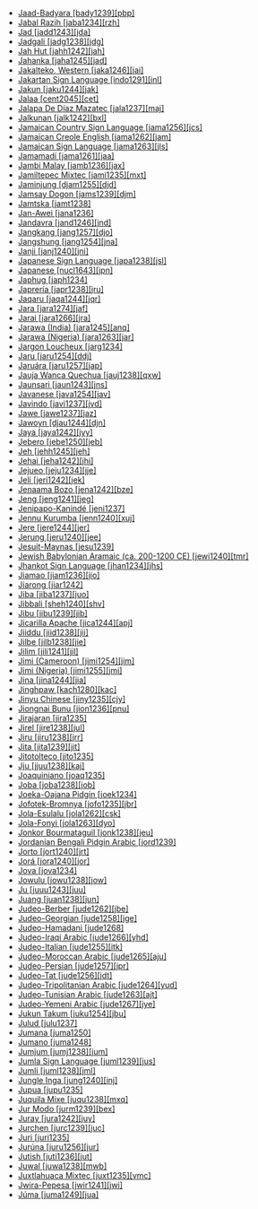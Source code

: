 - [Jaad-Badyara [bady1239][pbp]](tree/atla1278/nort3146/nort3148/tend1240/jaad1234/bady1239/bady1239.ini)
- [Jabal Razih [jaba1234][rzh]](tree/afro1255/semi1276/west2786/cent2236/sayh1236/jaba1234/jaba1234.ini)
- [Jad [jadd1243][jda]](tree/sino1245/bodi1256/bodi1257/oldm1245/tibe1276/laha1255/spit1239/jadd1243/jadd1243.ini)
- [Jadgali [jadg1238][jdg]](tree/indo1319/indo1320/indo1321/indo1324/sind1278/sind1279/lasi1244/jadg1238/jadg1238.ini)
- [Jah Hut [jahh1242][jah]](tree/aust1305/asli1243/cent1987/jahh1242/jahh1242.ini)
- [Jahanka [jaha1245][jad]](tree/mand1469/west2780/mand1431/cent2047/mand1432/mand1433/mand1434/mand1435/west2499/xaso1239/jaha1245/jaha1245.ini)
- [Jakalteko, Western [jaka1246][jai]](tree/book1242/jaka1246/jaka1246.ini)
- [Jakartan Sign Language [indo1291][inl]](tree/sign1238/deaf1237/lsfi1234/asli1244/mala1548/indo1333/indo1291/indo1291.ini)
- [Jakun [jaku1244][jak]](tree/aust1307/nucl1752/mala1545/mala1536/nort3170/mala1538/nucl1733/sing1270/jaku1244/jaku1244.ini)
- [Jalaa [cent2045][cet]](tree/cent2045/cent2045.ini)
- [Jalapa De Díaz Mazatec [jala1237][maj]](tree/otom1299/east2557/popo1292/popo1293/maza1295/maza1308/jala1237/jala1237.ini)
- [Jalkunan [jalk1242][bxl]](tree/mand1469/west2780/mand1431/cent2047/mand1432/jogo1241/jeri1241/jalk1242/jalk1242.ini)
- [Jamaican Country Sign Language [jama1256][jcs]](tree/sign1238/vill1244/jama1256/jama1256.ini)
- [Jamaican Creole English [jama1262][jam]](tree/indo1319/germ1287/nort3152/west2793/nort3175/angl1264/angl1265/merc1242/macr1271/guin1259/cari1284/west2854/jama1264/jama1262/jama1262.ini)
- [Jamaican Sign Language [jama1263][jls]](tree/sign1238/deaf1237/lsfi1234/asli1244/amer1258/jama1263/jama1263.ini)
- [Jamamadí [jama1261][jaa]](tree/araw1282/madi1262/jama1261/jama1261.ini)
- [Jambi Malay [jamb1236][jax]](tree/aust1307/nucl1752/mala1545/mala1536/nort3170/mala1538/nucl1733/indo1326/jamb1236/jamb1236.ini)
- [Jamiltepec Mixtec [jami1235][mxt]](tree/otom1299/east2557/amuz1253/mixt1422/mixt1423/mixt1427/coas1316/east2746/jami1235/jami1235.ini)
- [Jaminjung [djam1255][djd]](tree/mirn1241/djam1254/djam1255/djam1255.ini)
- [Jamsay Dogon [jams1239][djm]](tree/dogo1299/plai1257/jams1239/jams1239.ini)
- [Jamtska [jamt1238]](tree/indo1319/germ1287/nort3152/nort3160/nort3266/narr1283/jamt1238/jamt1238.ini)
- [Jan-Awei [jana1236]](tree/atla1278/volt1241/benu1247/juku1257/cent2241/juku1258/juku1259/jana1236/jana1236.ini)
- [Jandavra [jand1246][jnd]](tree/indo1319/indo1320/indo1321/indo1322/subc1234/guja1255/raja1256/bagr1245/jand1246/jand1246.ini)
- [Jangkang [jang1257][djo]](tree/aust1307/nucl1752/mala1545/land1261/sout2922/jang1257/jang1257.ini)
- [Jangshung [jang1254][jna]](tree/sino1245/bodi1256/tibe1275/west2868/kinn1250/theb1237/jang1254/jang1254.ini)
- [Janji [janj1240][jni]](tree/atla1278/volt1241/benu1247/kain1275/cent2242/basa1288/east2404/josa1234/nort3210/nort3215/janj1240/janj1240.ini)
- [Japanese Sign Language [japa1238][jsl]](tree/sign1238/deaf1237/jsli1234/japa1238/japa1238.ini)
- [Japanese [nucl1643][jpn]](tree/japo1237/japa1256/japa1258/nucl1643/nucl1643.ini)
- [Japhug [japh1234]](tree/sino1245/burm1265/naqi1236/qian1263/rgya1241/core1262/jiar1240/japh1234/japh1234.ini)
- [Japrería [japr1238][jru]](tree/cari1283/yukp1242/yukp1243/japr1238/japr1238.ini)
- [Jaqaru [jaqa1244][jqr]](tree/ayma1253/jaqa1244/jaqa1244.ini)
- [Jara [jara1274][jaf]](tree/afro1255/chad1250/bium1280/sout3145/bium1275/west2707/jara1274/jara1274.ini)
- [Jarai [jara1266][jra]](tree/aust1307/nucl1752/mala1545/mala1536/nort3170/cham1327/cham1330/high1280/rade1241/jara1266/jara1266.ini)
- [Jarawa (India) [jara1245][anq]](tree/jara1244/jara1245/jara1245.ini)
- [Jarawa (Nigeria) [jara1263][jar]](tree/atla1278/volt1241/benu1247/bant1294/sout3152/jara1262/nige1254/jara1275/jara1263/jara1263.ini)
- [Jargon Loucheux [jarg1234]](tree/pidg1258/fren1279/slav1256/jarg1234/jarg1234.ini)
- [Jaru [jaru1254][ddj]](tree/pama1250/dese1234/ngum1251/ngum1256/jaru1256/jaru1254/jaru1254.ini)
- [Jaruára [jaru1257][jap]](tree/book1242/jaru1257/jaru1257.ini)
- [Jauja Wanca Quechua [jauj1238][qxw]](tree/quec1387/quec1386/cent2141/jauj1237/jauj1238/jauj1238.ini)
- [Jaunsari [jaun1243][jns]](tree/indo1319/indo1320/indo1321/indo1310/hima1250/jaun1243/jaun1243.ini)
- [Javanese [java1254][jav]](tree/aust1307/nucl1752/mala1545/java1253/mode1251/java1254/java1254.ini)
- [Javindo [javi1237][jvd]](tree/indo1319/germ1287/nort3152/west2793/fran1268/wese1235/macr1270/midd1347/mode1257/javi1237/javi1237.ini)
- [Jawe [jawe1237][jaz]](tree/aust1307/nucl1752/mala1545/cent2237/east2712/ocea1241/sout3173/newc1243/nort3211/jawe1237/jawe1237.ini)
- [Jawoyn [djau1244][djn]](tree/gunw1250/west2432/djau1244/djau1244.ini)
- [Jaya [jaya1242][jyy]](tree/cent2225/sara1341/sbbo1237/nucl1719/sara1349/bagi1248/moro1296/jaya1242/jaya1242.ini)
- [Jebero [jebe1250][jeb]](tree/cahu1265/jebe1250/jebe1250.ini)
- [Jeh [jehh1245][jeh]](tree/aust1305/bahn1264/nort3150/jehh1244/jehh1246/jehh1245/jehh1245.ini)
- [Jehai [jeha1242][jhi]](tree/aust1305/asli1243/cent1987/nort2682/mani1290/menr1235/jeha1242/jeha1242.ini)
- [Jejueo [jeju1234][jje]](tree/kore1284/jeju1234/jeju1234.ini)
- [Jeli [jeri1242][jek]](tree/mand1469/west2780/mand1431/cent2047/mand1432/jogo1241/jeri1241/jeri1242/jeri1242.ini)
- [Jenaama Bozo [jena1242][bze]](tree/mand1469/west2780/samo1308/soni1257/bozo1252/nucl1444/jena1242/jena1242.ini)
- [Jeng [jeng1241][jeg]](tree/aust1305/bahn1264/west2399/nucl1299/jeng1241/jeng1241.ini)
- [Jenipapo-Kanindé [jeni1237]](tree/uncl1493/jeni1237/jeni1237.ini)
- [Jennu Kurumba [jenn1240][xuj]](tree/drav1251/sout3133/sout3138/tami1291/bada1263/kann1259/jenn1240/jenn1240.ini)
- [Jere [jere1244][jer]](tree/atla1278/volt1241/benu1247/kain1275/cent2242/basa1288/east2404/josa1234/nort3210/nort3215/boze1240/jere1244/jere1244.ini)
- [Jerung [jeru1240][jee]](tree/sino1245/hima1249/maha1306/kira1253/west2424/chau1260/jeru1240/jeru1240.ini)
- [Jesuit-Maynas [jesu1239]](tree/cahu1265/main1277/jesu1239/jesu1239.ini)
- [Jewish Babylonian Aramaic (ca. 200-1200 CE) [jewi1240][tmr]](tree/afro1255/semi1276/west2786/cent2236/nort3165/aram1259/east2680/cent2217/nort3241/jewi1240/jewi1240.ini)
- [Jhankot Sign Language [jhan1234][jhs]](tree/sign1238/vill1244/jhan1234/jhan1234.ini)
- [Jiamao [jiam1236][jio]](tree/taik1256/hlai1238/jiam1236/jiam1236.ini)
- [Jiarong [jiar1242]](tree/book1242/jiar1242/jiar1242.ini)
- [Jiba [jiba1237][juo]](tree/atla1278/volt1241/benu1247/juku1257/cent2241/juku1258/juku1259/jiba1237/jiba1237.ini)
- [Jibbali [sheh1240][shv]](tree/afro1255/semi1276/west2786/mode1252/east2766/sheh1240/sheh1240.ini)
- [Jibu [jibu1239][jib]](tree/atla1278/volt1241/benu1247/juku1257/cent2241/juku1258/juku1259/jibu1239/jibu1239.ini)
- [Jicarilla Apache [jica1244][apj]](tree/atha1245/atha1246/atha1247/apac1239/sout3151/east2723/jica1244/jica1244.ini)
- [Jiiddu [jiid1238][jii]](tree/afro1255/cush1243/east2699/lowl1267/sout3055/main1283/omot1245/east2653/bais1247/jiid1238/jiid1238.ini)
- [Jilbe [jilb1238][jie]](tree/afro1255/chad1250/bium1280/unun9878/jilb1238/jilb1238.ini)
- [Jilim [jili1241][jil]](tree/nucl1709/mada1298/raic1241/nuru1240/jili1241/jili1241.ini)
- [Jimi (Cameroon) [jimi1254][jim]](tree/afro1255/chad1250/bium1280/sout3145/bium1271/bata1316/jimi1254/jimi1254.ini)
- [Jimi (Nigeria) [jimi1255][jmi]](tree/afro1255/chad1250/west2785/west2790/west2800/sout3161/guru1272/jimi1255/jimi1255.ini)
- [Jina [jina1244][jia]](tree/afro1255/chad1250/bium1280/nort3156/jina1243/jina1244/jina1244.ini)
- [Jinghpaw [kach1280][kac]](tree/sino1245/brah1260/jing1259/jing1260/kach1280/kach1280.ini)
- [Jinyu Chinese [jiny1235][cjy]](tree/sino1245/sini1245/clas1255/midd1354/nort3155/jiny1235/jiny1235.ini)
- [Jiongnai Bunu [jion1236][pnu]](tree/hmon1336/hmon1337/nucl1714/jion1235/jion1236/jion1236.ini)
- [Jirajaran [jira1235]](tree/jira1235/jira1235.ini)
- [Jirel [jire1238][jul]](tree/sino1245/bodi1256/bodi1257/oldm1245/tibe1276/sout3216/sher1254/jire1238/jire1238.ini)
- [Jiru [jiru1238][jrr]](tree/atla1278/volt1241/benu1247/juku1257/cent2241/juku1258/wurb1239/jiru1238/jiru1238.ini)
- [Jita [jita1239][jit]](tree/atla1278/volt1241/benu1247/bant1294/sout3152/narr1281/east2731/nort3203/grea1289/east2750/sugu1245/jita1239/jita1239.ini)
- [Jitotolteco [jito1235]](tree/mixe1284/zoqu1261/chia1261/jito1235/jito1235.ini)
- [Jju [jjuu1238][kaj]](tree/atla1278/volt1241/benu1247/benu1248/benu1249/sout3163/kata1275/jjuu1238/jjuu1238.ini)
- [Joaquiniano [joaq1235]](tree/araw1281/sout3131/boli1260/baur1255/baur1254/joaq1235/joaq1235.ini)
- [Joba [joba1238][job]](tree/atla1278/volt1241/benu1247/bant1294/sout3152/narr1281/east2731/nort3203/grea1289/west2842/kivu1239/fore1272/fuli1241/fuli1242/joba1238/joba1238.ini)
- [Joeka-Oajana Pidgin [joek1234]](tree/pidg1258/gali1266/joek1234/joek1234.ini)
- [Jofotek-Bromnya [jofo1235][jbr]](tree/toro1256/tora1268/coas1312/jofo1235/jofo1235.ini)
- [Jola-Esulalu [jola1262][csk]](tree/atla1278/nort3146/cent2230/bakk1238/jool1234/jola1264/fhjo1234/jola1262/jola1262.ini)
- [Jola-Fonyi [jola1263][dyo]](tree/atla1278/nort3146/cent2230/bakk1238/jool1234/jola1264/jola1263/jola1263.ini)
- [Jonkor Bourmataguil [jonk1238][jeu]](tree/afro1255/chad1250/east2632/east2633/east2709/dang1275/dang1276/unun9877/jonk1238/jonk1238.ini)
- [Jordanian Bengali Pidgin Arabic [jord1239]](tree/pidg1258/arab1397/jord1239/jord1239.ini)
- [Jorto [jort1240][jrt]](tree/book1242/jort1240/jort1240.ini)
- [Jorá [jora1240][jor]](tree/tupi1275/mawe1252/awet1245/tupi1276/tupi1278/siri1279/jora1240/jora1240.ini)
- [Jova [jova1234]](tree/utoa1244/sout3136/unun9947/jova1234/jova1234.ini)
- [Jowulu [jowu1238][jow]](tree/mand1469/west2780/samo1308/duun1243/duun1244/jowu1238/jowu1238.ini)
- [Ju [juuu1243][juu]](tree/afro1255/chad1250/west2785/west2790/west2800/sout3161/guru1272/tala1296/juuu1243/juuu1243.ini)
- [Juang [juan1238][jun]](tree/aust1305/mund1335/sout3137/juan1238/juan1238.ini)
- [Judeo-Berber [jude1262][jbe]](tree/book1242/jude1262/jude1262.ini)
- [Judeo-Georgian [jude1258][jge]](tree/kart1248/geor1252/geor1253/jude1258/jude1258.ini)
- [Judeo-Hamadani [jude1268]](tree/indo1319/indo1320/iran1269/cent2317/cent2318/nort3177/cent2264/jude1268/jude1268.ini)
- [Judeo-Iraqi Arabic [jude1266][yhd]](tree/afro1255/semi1276/west2786/cent2236/arab1394/arab1395/east2729/qelt1235/jude1266/jude1266.ini)
- [Judeo-Italian [jude1255][itk]](tree/indo1319/ital1284/lati1262/lati1263/impe1234/roma1334/ital1285/west2813/shif1234/nort3208/gall1279/jude1255/jude1255.ini)
- [Judeo-Moroccan Arabic [jude1265][aju]](tree/afro1255/semi1276/west2786/cent2236/arab1394/arab1395/nort3191/jude1265/jude1265.ini)
- [Judeo-Persian [jude1257][jpr]](tree/indo1319/indo1320/iran1269/sout3157/midd1352/mode1259/fars1254/fars1255/jude1257/jude1257.ini)
- [Judeo-Tat [jude1256][jdt]](tree/indo1319/indo1320/iran1269/sout3157/midd1352/mode1259/fars1254/cauc1242/jude1256/jude1256.ini)
- [Judeo-Tripolitanian Arabic [jude1264][yud]](tree/afro1255/semi1276/west2786/cent2236/arab1394/arab1395/nort3191/jude1264/jude1264.ini)
- [Judeo-Tunisian Arabic [jude1263][ajt]](tree/afro1255/semi1276/west2786/cent2236/arab1394/arab1395/nort3191/jude1263/jude1263.ini)
- [Judeo-Yemeni Arabic [jude1267][jye]](tree/afro1255/semi1276/west2786/cent2236/arab1394/arab1395/arab1393/jude1267/jude1267.ini)
- [Jukun Takum [juku1254][jbu]](tree/atla1278/volt1241/benu1247/juku1257/cent2241/juku1258/juku1259/juku1254/juku1254.ini)
- [Julud [julu1237]](tree/katl1246/katl1236/julu1237/julu1237.ini)
- [Jumana [juma1250]](tree/araw1281/nort2990/inla1264/japu1236/unun9933/juma1250/juma1250.ini)
- [Jumano [juma1248]](tree/unat1236/juma1248/juma1248.ini)
- [Jumjum [jumj1238][jum]](tree/nilo1247/west2493/luob1235/maba1272/jumj1238/jumj1238.ini)
- [Jumla Sign Language [juml1239][jus]](tree/sign1238/vill1244/juml1239/juml1239.ini)
- [Jumli [juml1238][jml]](tree/indo1319/indo1320/indo1321/indo1310/east1436/juml1238/juml1238.ini)
- [Jungle Inga [jung1240][inj]](tree/quec1387/quec1388/quec1384/colo1257/inga1251/jung1240/jung1240.ini)
- [Jupua [jupu1235]](tree/tuca1253/east2698/west2789/cube1243/yupu1234/jupu1235/jupu1235.ini)
- [Juquila Mixe [juqu1238][mxq]](tree/mixe1284/mixe1286/oaxa1241/lowl1268/lowl1269/midl1241/juqu1238/juqu1238.ini)
- [Jur Modo [jurm1239][bex]](tree/cent2225/sara1341/moro1282/moro1293/lori1239/jurm1239/jurm1239.ini)
- [Juray [jura1242][juy]](tree/aust1305/mund1335/sout3137/sora1255/sora1256/jura1242/jura1242.ini)
- [Jurchen [jurc1239][juc]](tree/tung1282/manc1250/jurc1239/jurc1239.ini)
- [Juri [juri1235]](tree/ticu1244/juri1235/juri1235.ini)
- [Jurúna [juru1256][jur]](tree/tupi1275/yuru1262/juru1256/juru1256.ini)
- [Jutish [juti1236][jut]](tree/indo1319/germ1287/nort3152/nort3160/sout3248/juti1236/juti1236.ini)
- [Juwal [juwa1238][mwb]](tree/nucl1708/mari1433/mand1470/juwa1238/juwa1238.ini)
- [Juxtlahuaca Mixtec [juxt1235][vmc]](tree/otom1299/east2557/amuz1253/mixt1422/mixt1423/mixt1427/sout3179/juxt1235/juxt1235.ini)
- [Jwira-Pepesa [jwir1241][jwi]](tree/atla1278/volt1241/kwav1236/nyoa1234/poto1254/tano1248/cent2262/biaa1238/sout2779/jwir1243/jwir1241/jwir1241.ini)
- [Júma [juma1249][jua]](tree/tupi1275/mawe1252/awet1245/tupi1276/tupi1280/juma1249/juma1249.ini)
